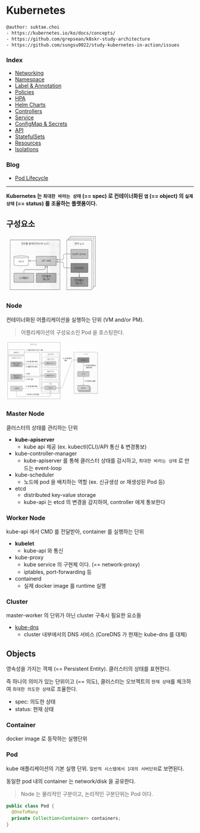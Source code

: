 # Kubernetes

```
@author: suktae.choi
- https://kubernetes.io/ko/docs/concepts/
- https://github.com/grepsean/k8skr-study-architecture
- https://github.com/sungsu9022/study-kubernetes-in-action/issues
```

### Index
- [Networking](networking)
- [Namespace](namespace)
- [Label & Annotation](label-annotation)
- [Policies](policies)
- [HPA](hpa)
- [Helm Charts](helm-charts)
- [Controllers](controllers)
- [Service](service)
- [ConfigMap & Secrets](configmap-secrets)
- [API](api)
- [StatefulSets](statefulsets)
- [Resources](resources)
- [Isolations](isolations)

### Blog
- [Pod Lifecycle](https://kubernetes.io/ko/docs/concepts/workloads/pods/pod-lifecycle/)

***

**Kubernetes 는 `최대한 바라는 상태` (== spec) 로 컨테이너화된 `앱` (== object) 의 `실제 상태` (== status) 를 조율하는 플랫폼이다.**

## 구성요소
<img src='1.png' width="50%"/>

### Node

컨테이너화된 어플리케이션을 실행하는 단위 (VM and/or PM).

> 어플리케이션의 구성요소인 Pod 을 호스팅한다.

<img src='3.png' width="50%"/>

### Master Node
클러스터의 상태를 관리하는 단위

- **kube-apiserver**
  - kube api 제공 (ex. kubectl(CLI)/API 통신 & 변경통보)
- kube-controller-manager
  - kube-apiserver 를 통해 클러스터 상태를 감시하고, `최대한 바라는 상태` 로 만드는 event-loop
- kube-scheduler
  - 노드에 pod 을 배치하는 역할 (ex. 신규생성 or 재생성된 Pod 등)
- etcd
  - distributed key-value storage
  - kube-api 는 etcd 의 변경을 감지하여, controller 에게 통보한다

### Worker Node
kube-api 에서 CMD 를 전달받아, container 를 실행하는 단위

- **kubelet**
  - kube-api 와 통신
- kube-proxy
  - kube service 의 구현체 이다. (== network-proxy)
  - iptables, port-forwarding 등
- containerd
  - 실제 docker image 를 runtime 실행 

### Cluster
master-worker 의 단위가 아닌 cluster 구축시 필요한 요소들

- [kube-dns](https://cloud.google.com/kubernetes-engine/docs/how-to/kube-dns?hl=ko#architecture)
  - cluster 내부에서의 DNS 서비스 (CoreDNS 가 현재는 kube-dns 를 대체)

## Objects

영속성을 가지는 객체 (== Persistent Entity). 클러스터의 상태를 표현한다.

즉 하나의 의미가 있는 단위이고 (== 의도), 클러스터는 오브젝트의 `현재 상태`를 체크하여 `최대한 의도한 상태`로 조율한다.

- spec: 의도한 상태
- status: 현재 상태

### Container

docker image 로 동작하는 실행단위

### Pod

kube 애플리케이션의 기본 실행 단위. `일반적 시스템에서 1대의 서버단위`로 보면된다.

동일한 pod 내의 container 는 network/disk 을 공유한다.

> Node 는 물리적인 구분이고, 논리적인 구분단위는 Pod 이다.

```java
public class Pod {
  @OneToMany
  private Collection<Container> containers;	
}
```
